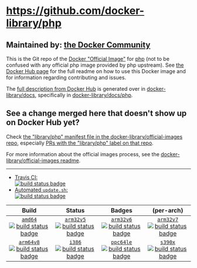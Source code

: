 # https://github.com/docker-library/php

## Maintained by: [the Docker Community](https://github.com/docker-library/php)

This is the Git repo of the [Docker "Official Image"](https://docs.docker.com/docker-hub/official_repos/) for [php](https://hub.docker.com/_/php/) (not to be confused with any official php image provided by php upstream). See [the Docker Hub page](https://hub.docker.com/_/php/) for the full readme on how to use this Docker image and for information regarding contributing and issues.

The [full description from Docker Hub](https://hub.docker.com/_/php/) is generated over in [docker-library/docs](https://github.com/docker-library/docs), specifically in [docker-library/docs/php](https://github.com/docker-library/docs/tree/master/php).

## See a change merged here that doesn't show up on Docker Hub yet?

Check [the "library/php" manifest file in the docker-library/official-images repo](https://github.com/docker-library/official-images/blob/master/library/php), especially [PRs with the "library/php" label on that repo](https://github.com/docker-library/official-images/labels/library%2Fphp).

For more information about the official images process, see the [docker-library/official-images readme](https://github.com/docker-library/official-images/blob/master/README.md).

---

-	[Travis CI:  
	![build status badge](https://img.shields.io/travis/docker-library/php/master.svg)](https://travis-ci.org/docker-library/php/branches)
-	[Automated `update.sh`:  
	![build status badge](https://doi-janky.infosiftr.net/job/update.sh/job/php/badge/icon)](https://doi-janky.infosiftr.net/job/update.sh/job/php)

| Build | Status | Badges | (per-arch) |
|:-:|:-:|:-:|:-:|
| [`amd64`<br />![build status badge](https://doi-janky.infosiftr.net/job/multiarch/job/amd64/job/php/badge/icon)](https://doi-janky.infosiftr.net/job/multiarch/job/amd64/job/php) | [`arm32v5`<br />![build status badge](https://doi-janky.infosiftr.net/job/multiarch/job/arm32v5/job/php/badge/icon)](https://doi-janky.infosiftr.net/job/multiarch/job/arm32v5/job/php) | [`arm32v6`<br />![build status badge](https://doi-janky.infosiftr.net/job/multiarch/job/arm32v6/job/php/badge/icon)](https://doi-janky.infosiftr.net/job/multiarch/job/arm32v6/job/php) | [`arm32v7`<br />![build status badge](https://doi-janky.infosiftr.net/job/multiarch/job/arm32v7/job/php/badge/icon)](https://doi-janky.infosiftr.net/job/multiarch/job/arm32v7/job/php) |
| [`arm64v8`<br />![build status badge](https://doi-janky.infosiftr.net/job/multiarch/job/arm64v8/job/php/badge/icon)](https://doi-janky.infosiftr.net/job/multiarch/job/arm64v8/job/php) | [`i386`<br />![build status badge](https://doi-janky.infosiftr.net/job/multiarch/job/i386/job/php/badge/icon)](https://doi-janky.infosiftr.net/job/multiarch/job/i386/job/php) | [`ppc64le`<br />![build status badge](https://doi-janky.infosiftr.net/job/multiarch/job/ppc64le/job/php/badge/icon)](https://doi-janky.infosiftr.net/job/multiarch/job/ppc64le/job/php) | [`s390x`<br />![build status badge](https://doi-janky.infosiftr.net/job/multiarch/job/s390x/job/php/badge/icon)](https://doi-janky.infosiftr.net/job/multiarch/job/s390x/job/php) |

<!-- THIS FILE IS GENERATED BY https://github.com/docker-library/docs/blob/master/generate-repo-stub-readme.sh -->
